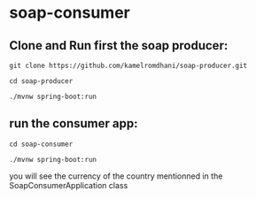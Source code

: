 # soap-consumer
## Clone and Run first the soap producer:

`git clone https://github.com/kamelromdhani/soap-producer.git` 

`cd soap-producer` 

`./mvnw spring-boot:run` 

## run the consumer app: 

`cd soap-consumer` 

`./mvnw spring-boot:run` 

you will see the currency of the country mentionned in the SoapConsumerApplication class

